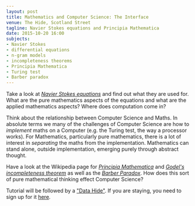 ```yaml
---
layout: post
title: Mathematics and Computer Science: The Interface
venue: The Hide, Scotland Street
tagline: Navier Stokes equations and Principia Mathematica
date: 2015-10-20 16:00
subjects:
- Navier Stokes
- differential equations
- n-gram models
- incompleteness theorems
- Principia Mathematica
- Turing test
- Barber paradox
---
```


Take a look at [*Navier Stokes equations*](http://en.wikipedia.org/wiki/Navier%E2%80%93Stokes_equations)
and find out what they are used for. What are the pure mathematics aspects of the equations and what are the applied mathematics aspects? Where does computation come in?

Think about the relationship between Computer Science and Maths. In absolute terms we many of the challenges of Computer Science are how to *implement* maths on a Computer (e.g. the Turing test, the way a processor works). For Mathematics, particularly pure mathematics, there is a lot of interest in *separating* the maths from the implementation. Mathematics can stand alone, outside implementation, emerging purely through abstract thought.


Have a look at the Wikipedia page for [*Principia Mathematica*](http://en.wikipedia.org/wiki/Principia_Mathematica) and [*Godel's incompleteness theorem*](http://en.wikipedia.org/wiki/G%C3%B6del%27s_incompleteness_theorems) as well as the [*Barber Paradox*](http://en.wikipedia.org/wiki/Barber_paradox). How does this sort of pure mathematical thinking effect Computer Science?

Tutorial will be followed by a ["Data Hide"](http://opendsi.cc/datahide//2015/10/20/RDM-ai.html). If you are staying, you need to sign up for it [here](https://www.eventbrite.co.uk/e/the-data-hide-tickets-19038564860).
